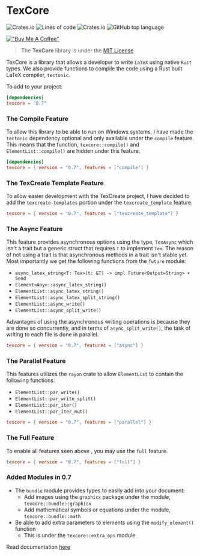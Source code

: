 # __TexCore__

![Crates.io](https://img.shields.io/crates/d/texcore)
![Lines of code](https://img.shields.io/tokei/lines/github/mkproj/texcore)
![Crates.io](https://img.shields.io/crates/v/texcore)
![GitHub top language](https://img.shields.io/github/languages/top/MKProj/texcore)

[!["Buy Me A Coffee"](https://www.buymeacoffee.com/assets/img/custom_images/orange_img.png)](https://www.buymeacoffee.com/mustafif09Q)

> The __TexCore__ library is under the [MIT License](LICENSE)

TexCore is a library that allows a developer to write `LaTeX` using native `Rust` types. We also provide functions
to compile the code using a Rust built LaTeX compiler, `tectonic`.

To add to your project:

```toml
[dependencies]
texcore = "0.7"
```

### The Compile Feature

To allow this library to be able to run on Windows systems, I have made the `tectonic` dependency optional and only
available under the `compile` feature. This means that the function, `texcore::compile()` and `ElementList::compile()`
are hidden under this feature.

```toml
[dependencies]
texcore = { version = "0.7", features = ["compile"] }
```

### The TexCreate Template Feature

To allow easier development with the TexCreate project, I have decided to add the `texcreate-templates` portion under
the `texcreate_template` feature.

```toml
texcore = { version = "0.7", features = ["texcreate_template"] }
```

### The Async Feature

This feature provides asynchronous options using the type, `TexAsync` which isn't a trait but a generic struct that
requires `T` to implement `Tex`. The reason of not using a trait is that asynchronous methods in a trait isn't stable
yet.
Most importantly we get the following functions from the `future` module:

- `async_latex_string<T: Tex>(t: &T) -> impl Future<Output=String> + Send`
- `Element<Any>::async_latex_string()`
- `ElementList::async_latex_string()`
- `ElementList::async_latex_split_string()`
- `ElementList::async_write()`
- `ElementList::async_split_write()`

Advantages of using the asynchronous writing operations is because they are done so concurrently, and in terms of
`async_split_write()`, the task of writing to each file is done in parallel.

```toml
texcore = { version = "0.7", features = ["async"] }
```

### The Parallel Feature

This features utilizes the `rayon` crate to allow `ElementList` to contain the following functions:

- `ElementList::par_write()`
- `ElementList::par_write_split()`
- `ElementList::par_iter()`
- `ElementList::par_iter_mut()`

```toml
texcore = { version = "0.7", features = ["parallel"] }
```

### The Full Feature

To enable all features seen above , you may use the `full` feature.

```toml
texcore = { version = "0.7", features = ["full"] }
```

### Added Modules in 0.7

- The `bundle` module provides types to easily add into your document:
    - Add images using the `graphicx` package under the module, `texcore::bundle::graphicx`
    - Add mathematical symbols or equations under the module, `texcore::bundle::math`
- Be able to add extra parameters to elements using the `modify_element()` function
    - This is under the `texcore::extra_ops` module

Read documentation [here](https://docs.rs/crate/texcore/latest)


